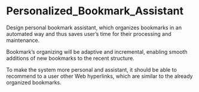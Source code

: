 # Personalized_Bookmark_Assistant
Design personal bookmark assistant, which organizes bookmarks in an automated way and thus saves user’s time for their processing and maintenance. 

Bookmark’s organizing will be adaptive and incremental, enabling smooth additions of new bookmarks to the recent structure.  

To make the system more personal and assistant, it should be able to recommend to a user other Web hyperlinks, which are similar to the already organized bookmarks. 
